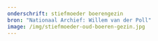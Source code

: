 ```yaml
---
onderschrift: stiefmoeder boerengezin
bron: "Nationaal Archief: Willem van der Poll"
image: /img/stiefmoeder-oud-boeren-gezin.jpg
---
```

